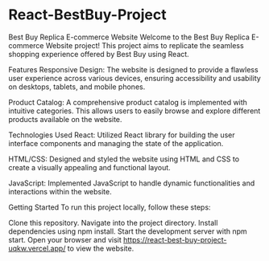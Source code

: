 # React-BestBuy-Project

Best Buy Replica E-commerce Website
Welcome to the Best Buy Replica E-commerce Website project! This project aims to replicate the seamless shopping experience offered by Best Buy using React.

Features
Responsive Design: The website is designed to provide a flawless user experience across various devices, ensuring accessibility and usability on desktops, tablets, and mobile phones.

Product Catalog: A comprehensive product catalog is implemented with intuitive categories. This allows users to easily browse and explore different products available on the website.

Technologies Used
React: Utilized React library for building the user interface components and managing the state of the application.

HTML/CSS: Designed and styled the website using HTML and CSS to create a visually appealing and functional layout.

JavaScript: Implemented JavaScript to handle dynamic functionalities and interactions within the website.

Getting Started
To run this project locally, follow these steps:

Clone this repository.
Navigate into the project directory.
Install dependencies using npm install.
Start the development server with npm start.
Open your browser and visit https://react-best-buy-project-uqkw.vercel.app/ to view the website.
